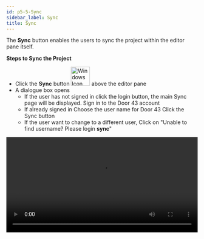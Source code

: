 ```yaml
---
id: p5-5-Sync
sidebar_label: Sync
title: Sync
---
```


The **Sync** button enables the users to sync the project within the editor pane itself.

**Steps to Sync the Project**

- Click the **Sync** button <img src="/assets/cloudsyncbutton.PNG" alt="Windows Icon" width="50px"/> above the editor pane
- A dialogue box opens 
    - If the user has not signed in
       click the login button, the main Sync page will be displayed. 
        Sign in to the Door 43 account
    - If already signed in
        Choose the user name for Door 43 
        Click the Sync button
    - If the user want to change to a different user,
        Click on "Unable to find username? Please login **sync**"

        
<video controls src="/0.8.1/en_project_sync.mp4" width="100%" type="video/mp4"/>

